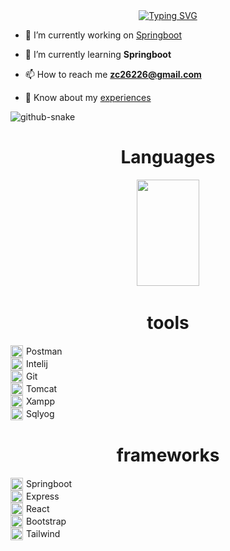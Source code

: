 <div align="center">
<a href="https://git.io/typing-svg"><img src="https://readme-typing-svg.demolab.com?font=Fira+Code&weight=600&duration=3000&pause=1000&center=true&vCenter=true&random=true&width=435&height=57&lines=Hi+%F0%9F%91%8B%2C+I'm+Zuohuang;Hoi+%F0%9F%91%8B%2C+ik+ben+Zuohuang;Hallo+%F0%9F%91%8B%2C+ich+bin+Zuohuang;%E4%BD%A0%E5%A5%BD+%F0%9F%91%8B%2C+%E6%88%91%E5%8F%AB%E4%BD%90%E7%85%8C" alt="Typing SVG" /></a>
</div>


- 🔭 I’m currently working on [Springboot](https://github.com/Zuohuang-Cai/portfolioServer)

- 🌱 I’m currently learning **Springboot**

- 📫 How to reach me **zc26226@gmail.com**

- 📄 Know about my [experiences](https://www.linkedin.com/in/zuohuang-cai-3865a11b1/)

<picture>
  <source media="(prefers-color-scheme: dark)" srcset="https://zuohuang-cai.github.io/snk/github-contribution-grid-snake-dark.svg" />
  <source media="(prefers-color-scheme: light)" srcset="https://zuohuang-cai.github.io/snk/github-contribution-grid-snake.svg" />
  <img alt="github-snake" src="github-snake.svg" />
</picture>

<h1 align='center'>Languages</h1>
<div align="center">
<span>&emsp;&emsp;</span>

<img width="100vw" height="170px" src="https://github-readme-stats.vercel.app/api/top-langs/?username=zuohuang-cai&layout=compact&langs_count=8" />
<span>&emsp;&emsp;</span>


# tools

<div style="display:flex; align-items:center;">
  <img src='https://cdn.iconscout.com/icon/free/png-256/free-postman-3521648-2945092.png?f=webp' width='20' height='20' style="margin-right: 5px;">
  <span>Postman</span>
</div>

<div style="display:flex; align-items:center;">
  <img src='https://encrypted-tbn0.gstatic.com/images?q=tbn:ANd9GcRHrpoarZd5Of6jfXScT4xy5OJeO45AJ9oJNiXH79rLdhhavOUNswvmetjqVeFWAMv-aF0&usqp=CAU' width='20' height='20' style="margin-right: 5px;">
  <span>Intelij</span>
</div>

<div style="display:flex; align-items:center;">
  <img src='https://avatars.githubusercontent.com/u/18133?s=280&v=4' width='20' height='20' style="margin-right: 5px;">
  <span>Git</span>
</div>

<div style="display:flex; align-items:center;">
  <img src='https://upload.wikimedia.org/wikipedia/commons/f/fe/Apache_Tomcat_logo.svg' width='20' height='20' style="margin-right: 5px;">
  <span>Tomcat</span>
</div>

<div style="display:flex; align-items:center;">
  <img src='https://habrastorage.org/webt/wc/mn/um/wcmnum7pagecdfschlw9zu2kpf4.png' width='20' height='20' style="margin-right: 5px;">
  <span>Xampp</span>
</div>

<div style="display:flex; align-items:center;">
  <img src='https://encrypted-tbn0.gstatic.com/images?q=tbn:ANd9GcSx6mcVW3pynl3Io_L33apPVvcNdGQbUkI-Jw&usqp=CAU' width='20' height='20' style="margin-right: 5px;">
  <span>Sqlyog</span>
</div>

# frameworks
<div style="display:flex; align-items:center;">
  <img src='https://www.jrebel.com/sites/default/files/image/2020-08/image-blog-what-is-springboot.jpg' width='20' height='20' style="margin-right: 5px;">
  <span>Springboot</span>
</div>
<div style="display:flex; align-items:center;">
  <img src='https://miro.medium.com/v2/resize:fit:679/0*vq-JSMynSHUPXx70' width='20' height='20' style="margin-right: 5px;">
  <span>Express</span>
</div>
<div style="display:flex; align-items:center;">
  <img src='https://upload.wikimedia.org/wikipedia/commons/thumb/a/a7/React-icon.svg/1200px-React-icon.svg.png' width='20' height='20' style="margin-right: 5px;">
  <span>React</span>
</div>
<div style="display:flex; align-items:center;">
  <img src='https://ncarb.github.io/bootstrap/assets/img/bootstrap-stack.png' width='20' height='20' style="margin-right: 5px;">
  <span>Bootstrap</span>
</div>
<div style="display:flex; align-items:center;">
  <img src='https://www.drupal.org/files/project-images/screenshot_361.png' width='20' height='20' style="margin-right: 5px;">
  <span>Tailwind</span>
</div>
